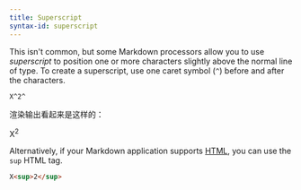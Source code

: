 ```yaml
---
title: Superscript
syntax-id: superscript
---
```


This isn't common, but some Markdown processors allow you to use *superscript* to position one or more characters slightly above the normal line of type. To create a superscript, use one caret symbol (`^`) before and after the characters.

```text
X^2^
```

渲染输出看起来是这样的：

X<sup>2</sup>

Alternatively, if your Markdown application supports [HTML](/basic-syntax/#html), you can use the `sup` HTML tag.

```html
X<sup>2</sup>
```